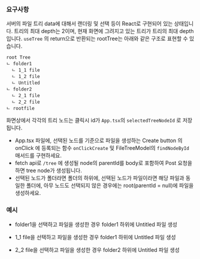 ### 요구사항

서버의 파일 트리 data에 대해서 랜더링 및 선택 등이 React로 구현되어 있는 상태입니다.
트리의 최대 depth는 2이며, 현재 화면에 그려지고 있는 트리가 트리의 최대 depth 입니다.
`useTree` 의 return으로 반환되는 rootTree는 아래와 같은 구조로 표현할 수 있습니다.

```
root Tree
ㄴ folder1
  ㄴ 1_1 file
  ㄴ 1_2 file
  ㄴ Untitled
ㄴ folder2
  ㄴ 2_1 file
  ㄴ 2_2 file
ㄴ rootfile
```

화면상에서 각각의 트리 노드는 클릭시 id가 `App.tsx`의 `selectedTreeNodeId` 로 저장됩니다.

- App.tsx 파일에, 선택된 노드를 기준으로 파일을 생성하는 Create button 의 onClick 에 등록되는 함수 `onClickCreate` 및 FileTreeModel의 `findNodeById` 매서드를 구현하세요.
- fetch api로 `/tree` 에 생성될 node의 parentId를 body로 포함하여 Post 요청을 하면 tree node가 생성됩니다.
- 선택된 노드가 폴더라면 폴더의 하위에, 선택된 노드가 파일이라면 해당 파일과 동일한 폴더에, 아무 노드도 선택되지 않은 경우에는 root(parentId = null)에 파일을 생성하세요.

### 예시

- folder1을 선택하고 파일을 생성한 경우
  folder1 하위에 Untitled 파일 생성

- 1_1 file을 선택하고 파일을 생성한 경우
  folder1 하위에 Untitled 파일 생성

- 2_2 file을 선택하고 파일을 생성한 경우
  folder2 하위에 Untitled 파일 생성
